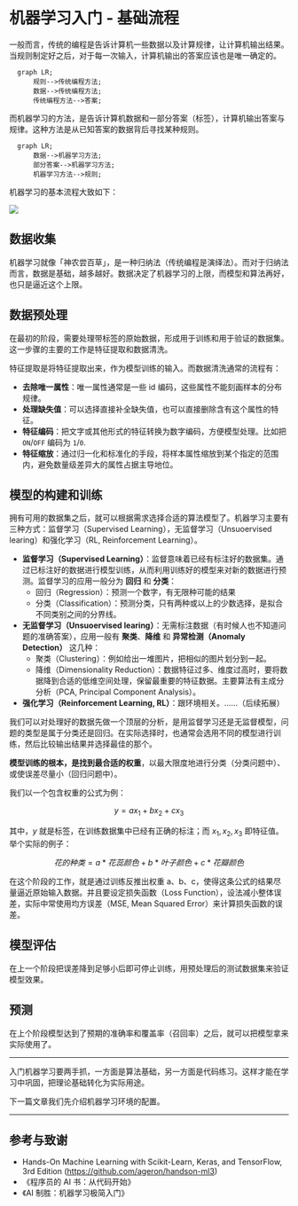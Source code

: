 # 机器学习入门 - 基础流程

一般而言，传统的编程是告诉计算机一些数据以及计算规律，让计算机输出结果。当规则制定好之后，对于每一次输入，计算机输出的答案应该也是唯一确定的。

```mermaid
  graph LR;
      规则-->传统编程方法;
      数据-->传统编程方法;
      传统编程方法-->答案;
```

而机器学习的方法，是告诉计算机数据和一部分答案（标签），计算机输出答案与规律。这种方法是从已知答案的数据背后寻找某种规则。

```mermaid
  graph LR;
      数据-->机器学习方法;
      部分答案-->机器学习方法;
      机器学习方法-->规则;
```

机器学习的基本流程大致如下：

![](https://media.wiki-power.com/img/20240302202014.png)

## 数据收集

机器学习就像「神农尝百草」，是一种归纳法（传统编程是演绎法）。而对于归纳法而言，数据是基础，越多越好。数据决定了机器学习的上限，而模型和算法再好，也只是逼近这个上限。

## 数据预处理

在最初的阶段，需要处理带标签的原始数据，形成用于训练和用于验证的数据集。这一步骤的主要的工作是特征提取和数据清洗。

特征提取是将特征提取出来，作为模型训练的输入。而数据清洗通常的流程有：

- **去除唯一属性**：唯一属性通常是一些 id 编码，这些属性不能刻画样本的分布规律。
- **处理缺失值**：可以选择直接补全缺失值，也可以直接删除含有这个属性的特征。
- **特征编码**：把文字或其他形式的特征转换为数字编码，方便模型处理。比如把 `ON`/`OFF` 编码为 `1`/`0`.
- **特征缩放**：通过归一化和标准化的手段，将样本属性缩放到某个指定的范围内，避免数量级差异大的属性占据主导地位。

## 模型的构建和训练

拥有可用的数据集之后，就可以根据需求选择合适的算法模型了。机器学习主要有三种方式：监督学习（Supervised Learning），无监督学习（Unsuoervised learing）和强化学习（RL, Reinforcement Learning）。

- **监督学习（Supervised Learning）**：监督意味着已经有标注好的数据集。通过已标注好的数据进行模型训练，从而利用训练好的模型来对新的数据进行预测。监督学习的应用一般分为 **回归** 和 **分类**：
  - 回归（Regression）：预测一个数字，有无限种可能的结果
  - 分类（Classification）：预测分类，只有两种或以上的少数选择，是拟合不同类别之间的分界线。
- **无监督学习（Unsuoervised learing）**：无需标注数据（有时候人也不知道问题的准确答案），应用一般有 **聚类**、**降维** 和 **异常检测（Anomaly Detection）** 这几种：
  - 聚类（Clustering）：例如给出一堆图片，把相似的图片划分到一起。
  - 降维（Dimensionality Reduction）：数据特征过多、维度过高时，要将数据降到合适的低维空间处理，保留最重要的特征数据。主要算法有主成分分析（PCA, Principal Component Analysis）。
- **强化学习（Reinforcement Learning, RL）**：跟环境相关。……（后续拓展）

我们可以对处理好的数据先做一个顶层的分析，是用监督学习还是无监督模型，问题的类型是属于分类还是回归。在实际选择时，也通常会选用不同的模型进行训练，然后比较输出结果并选择最佳的那个。

**模型训练的根本，是找到最合适的权重**，以最大限度地进行分类（分类问题中）、或使误差尽量小（回归问题中）。

我们以一个包含权重的公式为例：

$$
y=ax_1+bx_2+cx_3
$$

其中，$y$ 就是标签，在训练数据集中已经有正确的标注；而 $x_1, x_2, x_3$ 即特征值。举个实际的例子：

$$
花的种类=a*花蕊颜色+b*叶子颜色+c*花瓣颜色
$$

在这个阶段的工作，就是通过训练反推出权重 a、b、c，使得这条公式的结果尽量逼近原始输入数据。并且要设定损失函数（Loss Function），设法减小整体误差，实际中常使用均方误差（MSE, Mean Squared Error）来计算损失函数的误差。

## 模型评估

在上一个阶段把误差降到足够小后即可停止训练，用预处理后的测试数据集来验证模型效果。

## 预测

在上个阶段模型达到了预期的准确率和覆盖率（召回率）之后，就可以把模型拿来实际使用了。

---

入门机器学习要两手抓，一方面是算法基础，另一方面是代码练习。这样才能在学习中巩固，把理论基础转化为实际用途。

下一篇文章我们先介绍机器学习环境的配置。

---

## 参考与致谢

- Hands-On Machine Learning with Scikit-Learn, Keras, and TensorFlow, 3rd Edition (https://github.com/ageron/handson-ml3)
- 《程序员的 AI 书：从代码开始》
- 《AI 制胜：机器学习极简入门》
